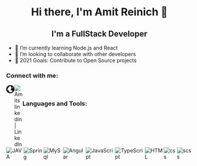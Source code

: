 ### <h1 align="center">Hi there, I'm Amit Reinich 👋</h1>
## <h2 align="center">I'm a FullStack Developer</h2>

- 🌱 I’m currently learning Node.js and React
- 👯 I’m looking to collaborate with other developers
- 🥅 2021 Goals: Contribute to Open Source projects

### Connect with me:

[<img align="left" alt=" Amit Portfolio" width="22px" src="https://raw.githubusercontent.com/iconic/open-iconic/master/svg/globe.svg" />][website]
[<img align="left" alt="Amits linkedin | LinkedIn" width="22px" src="https://cdn.jsdelivr.net/npm/simple-icons@v3/icons/linkedin.svg" />][linkedin]

<br />

### Languages and Tools:

<div style="width:100%;display:flex;justify-content:space-around;align-items:center;">

<img alt="JAVA"  src="https://img.shields.io/badge/Java-ED8B00?style=for-the-badge&logo=java&logoColor=white" />
<img alt="Spring"  src="https://img.shields.io/badge/Spring-6DB33F?style=for-the-badge&logo=spring&logoColor=white" />
<img alt="MySql"  src="https://img.shields.io/badge/MySQL-00000F?style=for-the-badge&logo=mysql&logoColor=white" />
<img alt="Angular"  src="https://img.shields.io/badge/Angular-DD0031?style=for-the-badge&logo=angular&logoColor=white" />
<img alt="JavaScript"  src="https://img.shields.io/badge/JavaScript-323330?style=for-the-badge&logo=javascript&logoColor=F7DF1E" />
<img alt="TypeScript"  src="https://img.shields.io/badge/TypeScript-007ACC?style=for-the-badge&logo=typescript&logoColor=white" />
<img alt="HTML"  src="https://img.shields.io/badge/HTML5-E34F26?style=for-the-badge&logo=html5&logoColor=white" />
<img alt="css"  src="https://img.shields.io/badge/CSS3-1572B6?style=for-the-badge&logo=css3&logoColor=white" />
<img alt="scss"  src="https://img.shields.io/badge/Sass-CC6699?style=for-the-badge&logo=sass&logoColor=white" />

<br />
<br />

[website]: https://amit-rei.io
[linkedin]: https://www.linkedin.com/in/amit-reinich-bbb98b19b/
